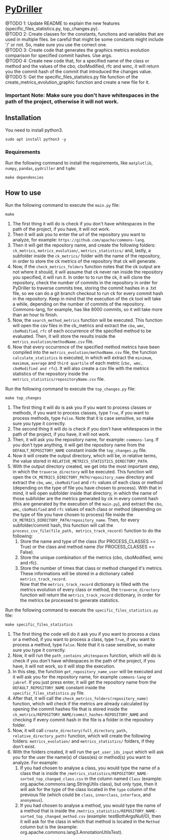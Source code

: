 # [PyDriller](https://github.com/BrenoFariasdaSilva/Scientific-Research/tree/main/PyDriller)
@TODO 1: Update README to explain the new features (specific_files_statistics.py, top_changes.py).   
@TODO 2: Create classes for the constants, functions and variables that are used in multiple files. be careful that might be some constants might include '/' or not. So, make sure you use the correct one.  
@TODO 3: Create code that generates the graphics metrics evolution comparison for specified commit hashes.  Use args.  
@TODO 4: Create new code that, for a specified name of the class or method and the values of the cbo, cboModified, rfc and wmc, it will return you the commit hash of the commit that introduced the changes value.    
@TODO 5: Get the specific_files_statistics.py file function of the create_metrics_evolution_graphic function and create a new file for it.

### Important Note: Make sure you don't have whitespaces in the path of the project, otherwise it will not work.

## Installation
You need to install python3.  
```
sudo apt install python3 -y
```
	
### Requirements
Run the following command to install the requirements, like ```matplotlib```, ```numpy```, ```pandas```, ```pydriller``` and ```tqdm```:  
```
make dependencies
```
	
## How to use  
Run the following command to execute the `main.py` file:
```
make
```
1. The first thing it will do is check if you don't have whitespaces in the path of the project, if you have, it will not work.  
2. Then it will ask you to enter the url of the repository you want to analyze, for example: ```https://github.com/apache/commons-lang```.
3. Then it will get the repository name, and create the following folders: ```ck_metrics```, ```metrics_evolution/```, ```metrics_statistics/``` and, lastly, a subfolder inside the ```ck_metrics/``` folder with the name of the repository, in order to store the ck metrics of the repository that ck will generate. 
4. Now, if the `check_metrics_folders` function notes that the ck output are not where it should, it will assume that ck never ran inside the repository you specified, it will run it. In order to to run the ck, it will clone the repository, check the number of commits in the repository in order for PyDriller to traverse commits tree, storing the commit hashes in a .txt file, so we can do a git branch checkout to run ck for every commit hash in the repository. Keep in mind that the execution of the ck tool will take a while, depending on the number of commits of the repository. Commons-lang, for example, has like 8000 commits, so it will take more than an hour to finish.
5. Now, the `search_method_metrics` function will be executed. This function will open the csv files in the ck_metrics and extract the `cbo`, `wmc`, `cboModified`, `rfc` of each occurrence of the specified method to be evaluated. Then, it will store the results inside the `metrics_evolution/methodName.csv` file.
6. Now that every occurrence of the specified method metrics have been compiled into the `metrics_evolution/methodName.csv` file, the function `calculate_statistics` is executed, in which will extract the `minimum`, `maximum`, `average` and `third quartile` of each metric (`cbo, wmc, cboModified and rfc`). It will also create a csv file with the metrics statistics of the repository inside the `metrics_statistics/repositoryName.csv` file.

Run the following command to execute the `top_changes.py` file:
```
make top_changes
```
1. The first thing it will do is ask you if you want to process classes or methods, if you want to process classes, type ```True```, if you want to process methods, type ```False```. Note that it is case sensitive, so make sure you type it correctly.
2. The second thing it will do is check if you don't have whitespaces in the path of the project, if you have, it will not work.
3. Then, it will ask you the repository name, for example: ```commons-lang```. If you don't type anything, it will get the repository name from the ```DEFAULT_REPOSITORY_NAME``` constant inside the ```top_changes.py``` file.
4. Now it will create the output directory, which will be, in relative terms, the value stored in ```RELATIVE_METRICS_STATISTICS_DIRECTORY_PATH```.
5. With the output directory created, we get into the most important step, in which the `traverse_directory` will be executed. This function will open the `CK_METRICS_DIRECTORY_PATH/repository_name` directory and extract the `cbo`, `wmc`, `cboModified` and `rfc` values of each class or method (depending on the type of file you have chosen to process). With that in mind, it will open subfolder inside that directory, in which the name of those subfolder are the metrics generated by ck in every commit hash (this are generated by the execution of the `main.py`), and extract the `cbo`, `wmc`, `cboModified` and `rfc` values of each class or method (depending on the type of file you have chosen to process) file inside the `CK_METRICS_DIRECTORY_PATH/repository_name`. Then, for every subfolder/commit hash, this function will call the `process_csv_file(file_path, metrics_track_record)` function to do the following:
   1. Store the name and type of the class (for PROCESS_CLASSES == True) or the class and method name (for PROCESS_CLASSES == False).  
   2. Store the unique combination of the metrics (cbo, cboModified, wmc and rfc).  
   3. Store the number of times that class or method changed it's metrics.  
   These informations will be stored in a dictionary called `metrics_track_record`.  
Now that the `metrics_track_record` dictionary is filled with the metrics evolution of every class or method, the `traverse_directory` function will return the `metrics_track_record` dictionary, in order for the metrics be processed to generate statistics.

Run the following command to execute the `specific_files_statistics.py` file:
```
make specific_files_statistics
```
1. The first thing the code will do it ask you if you want to process a class or a method, if you want to process a class, type ```True```, if you want to process a method, type ```False```. Note that it is case sensitive, so make sure you type it correctly.
2. Now, it will run the `path_contains_whitespaces` function, which will do is check if you don't have whitespaces in the path of the project, if you have, it will not work, so it will stop the execution.
3. In this step, the function `get_repository_name_user` will be executed and it will ask you for the repository name, for example ```commons-lang``` or ```jabref```. If you just press enter, it will get the repository name from the ```DEFAULT_REPOSITORY_NAME``` constant inside the ```specific_files_statistics.py``` file.
4. After that, it will call the `check_metrics_folders(repository_name)` function, which will check if the metrics are already calculated by opening the commit hashes file that is stored inside the `ck_metrics/REPOSITORY_NAME/commit_hashes-REPOSITORY_NAME` and checking if every commit hash in the file is a folder in the repository folder.
5. Now, it will call `create_directory(full_directory_path, relative_directory_path)` function, which will create the following folders: ```metrics_evolution/``` and ```metrics_statistics/``` folders, if they don't exist.
6. With the folders created, it will run the `get_user_ids_input` which will ask you for the user the name(s) of class(es) or method(s) you want to analyze. For example: 
   1. If you had chosen to analyse a class, you would type the name of a class that is inside the `/metrics_statistics/REPOSITORY_NAME-sorted_top_changed_class.csv` in the column named `Class` (example: org.apache.commons.lang.StringUtils class), but only type, then it will ask for the type of the class located in the `type` column of the previous file (which could be `class`, `innerclass`, `interface`, and `anonymous`).
   2. If you had chosen to analyse a method, you would type the name of a method that is inside the `/metrics_statistics/REPOSITORY_NAME-sorted_top_changed_method.csv` (example: testBothArgsNull/0), then it will ask for the class in which that method is located in the `Method` column but is the (example: org.apache.commons.lang3.AnnotationUtilsTest).
